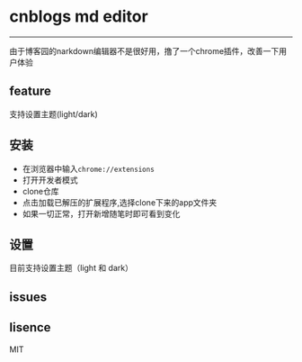 # cnblogs md editor
-----

由于博客园的narkdown编辑器不是很好用，撸了一个chrome插件，改善一下用户体验

## feature

支持设置主题(light/dark)

## 安装

- 在浏览器中输入`chrome://extensions`
- 打开开发者模式
- clone仓库
- 点击加载已解压的扩展程序,选择clone下来的app文件夹
- 如果一切正常，打开新增随笔时即可看到变化

## 设置

目前支持设置主题（light 和 dark）


## issues



## lisence

MIT




